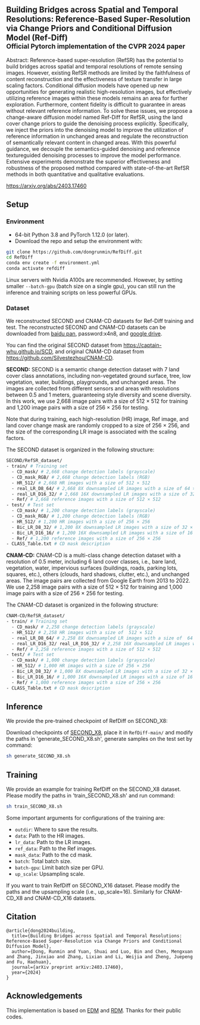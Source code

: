 ## Building Bridges across Spatial and Temporal Resolutions: Reference-Based Super-Resolution via Change Priors and Conditional Diffusion Model (Ref-Diff) <br><sub>Official Pytorch implementation of the CVPR 2024 paper

Abstract: Reference-based super-resolution (RefSR) has the potential to build bridges across spatial and temporal resolutions of remote sensing images. However, existing RefSR methods are limited by the faithfulness of content reconstruction and the effectiveness of texture transfer in large scaling factors. Conditional diffusion models have opened up new opportunities for generating realistic high-resolution images, but effectively utilizing reference images within these models remains an area for further exploration. Furthermore, content fidelity is difficult to guarantee in areas without relevant reference information. To solve these issues, we propose a change-aware diffusion model named
Ref-Diff for RefSR, using the land cover change priors to guide the denoising process explicitly. Specifically, we inject the priors into the denoising model to improve the utilization of reference information in unchanged areas and regulate the reconstruction of semantically relevant content in changed areas. With this powerful guidance, we decouple the semantics-guided denoising and reference textureguided denoising processes to improve the model performance. Extensive experiments demonstrate the superior effectiveness and robustness of the proposed method compared with state-of-the-art RefSR methods in both quantitative and qualitative evaluations.

https://arxiv.org/abs/2403.17460

## Setup

### Environment

* 64-bit Python 3.8 and PyTorch 1.12.0 (or later).
* Download the repo and setup the environment with:

```bash
git clone https://github.com/dongrunmin/RefDiff.git
cd RefDiff
conda env create -f environment.yml
conda activate refdiff
```

Linux servers with Nvidia A100s are recommended. However, by setting smaller `--batch-gpu` (batch size on a single gpu), you can still run the inference and training scripts on less powerful GPUs.

### Dataset

We reconstructed SECOND and CNAM-CD datasets for Ref-Diff training and test. The reconstructed SECOND and CNAM-CD datasets can be downloaded from [baidu pan](https://pan.baidu.com/s/1XU4EuyOTWUtTJFLg9TYvIw), password:x4n8, and [google drive](https://drive.google.com/file/d/1sb3SbMRbhyHzEAh_T3os1Jssh-UdK0RL/view?usp=share_link).

You can find the original SECOND dataset from https://captain-whu.github.io/SCD, and original CNAM-CD dataset from https://github.com/Silvestezhou/CNAM-CD.


**SECOND:** SECOND is a semantic change detection dataset with 7 land cover class annotations, including non-vegetated ground surface, tree, low vegetation, water, buildings, playgrounds, and unchanged areas. The images are collected from different sensors and areas with resolutions between 0.5 and 1 meters, guaranteeing style diversity and scene diversity. In this work, we use 2,668 image pairs with a size of 512 × 512 for training and 1,200 image pairs with a size of 256 × 256 for testing.

Note that during training, each high-resolution (HR) image, Ref image, and land cover change mask are randomly cropped to a size of 256 × 256, and the size of the corresponding LR image is associated with the scaling factors. 

The SECOND dataset is organized in the following structure:

```bash
SECOND/RefSR_dataset/
- train/ # Training set
  - CD_mask/ # 2,668 change detection labels (grayscale)
  - CD_mask_RGB/ # 2,668 change detection labels (RGB)
  - HR_512/ # 2,668 HR images with a size of 512 × 512
  - real_LR_D8_64/ # 2,668 8X downsampled LR images with a size of 64 × 64 using the real-world degradation model
  - real_LR_D16_32/ # 2,668 16X downsampled LR images with a size of 32 × 32 using the real-world degradation model
  - Ref/ # 2,668 reference images with a size of 512 × 512
- test/ # Test set
  - CD_mask/ # 1,200 change detection labels (grayscale)
  - CD_mask_RGB/ # 1,200 change detection labels (RGB)
  - HR_512/ # 1,200 HR images with a size of 256 × 256
  - Bic_LR_D8_32/ # 1,200 8X downsampled LR images with a size of 32 × 32 using the bicubic degradation model
  - Bic_LR_D16_16/ # 1,200 16X downsampled LR images with a size of 16 × 16 using the bicubic degradation model
  - Ref/ # 1,200 reference images with a size of 256 × 256
- CLASS_Table.txt # CD mask description
```

**CNAM-CD:** CNAM-CD is a multi-class change detection dataset with a resolution of 0.5 meter, including 6 land cover classes, i.e., bare land, vegetation, water, impervious surfaces (buildings, roads, parking lots, squares, etc.), others (clouds, hard shadows, clutter, etc.), and unchanged areas. The image pairs are collected from Google Earth from 2013 to 2022. We use 2,258 image pairs with a size of 512 × 512 for training and 1,000 image pairs with a size of 256 × 256 for testing.

The CNAM-CD dataset is organized in the following structure:

```bash
CNAM-CD/RefSR_dataset/
- train/ # Training set
  - CD_mask/ # 2,258 change detection labels (grayscale)
  - HR_512/ # 2,258 HR images with a size of  512 × 512
  - real_LR_D8_64/ # 2,258 8X downsampled LR images with a size of  64 × 64 using the real-world degradation model
  - real_LR_D16_32/ real_LR_D16_32/ # 2,258 16X downsampled LR images with a size of  32 × 32using the real-world degradation model
  - Ref/ # 2,258 reference images with a size of 512 × 512
- test/ # Test set
  - CD_mask/ # 1,000 change detection labels (grayscale)
  - HR_512/ # 1,000 HR images with a size of 256 × 256
  - Bic_LR_D8_32/ # 1,000 8X downsampled LR images with a size of 32 × 32 using the bicubic degradation model
  - Bic_LR_D16_16/ # 1,000 16X downsampled LR images with a size of 16 × 16 using the bicubic degradation model
  - Ref/ # 1,000 reference images with a size of 256 × 256 
- CLASS_Table.txt # CD mask description
```


## Inference

We provide the pre-trained checkpoint of RefDiff on SECOND_X8:

  Download checkpoints of [SECOND_X8](https://drive.google.com/file/d/15zSQdz7qAv4v0uS9_jnDg5M3YlDaOIzf/view?usp=share_link), place it in `RefDiff-main/` and modify the paths in 'generate_SECOND_X8.sh', generate samples on the test set by command:

  ```bash
  sh generate_SECOND_X8.sh
  ```


## Training

We provide an example for training RefDiff on the SECOND_X8 dataset. Please modify the paths in 'train_SECOND_X8.sh' and run command:

  ```bash
  sh train_SECOND_X8.sh
  ```

Some important arguments for configurations of the training are:

- `outdir`: Where to save the results.
- `data`: Path to the HR images.
- `lr_data`: Path to the LR images.
- `ref_data`: Path to the Ref images.
- `mask_data`: Path to the cd mask.
- `batch`: Total batch size.
- `batch-gpu`: Limit batch size per GPU.
- `up_scale`: Upsampling scale.


If you want to train RefDiff on SECOND_X16 dataset. Please modify the paths and the upsampling scale (i.e., up_scale=16). Similarly for CNAM-CD_X8 and CNAM-CD_X16 datasets.


## Citation

```
@article{dong2024building,
  title={Building Bridges across Spatial and Temporal Resolutions: Reference-Based Super-Resolution via Change Priors and Conditional Diffusion Model},
  author={Dong, Runmin and Yuan, Shuai and Luo, Bin and Chen, Mengxuan and Zhang, Jinxiao and Zhang, Lixian and Li, Weijia and Zheng, Juepeng and Fu, Haohuan},
  journal={arXiv preprint arXiv:2403.17460},
  year={2024}
}
```

## Acknowledgements

This implementation is based on [EDM](https://github.com/NVlabs/edm) and [RDM](https://github.com/THUDM/RelayDiffusion). Thanks for their public codes.

